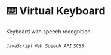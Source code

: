 # :keyboard: Virtual Keyboard

Keyboard with speech recognition

###### `JavaScript` `Web Speech API` `SCSS`
